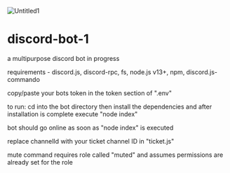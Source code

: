 ![Untitled1](https://user-images.githubusercontent.com/78038416/160035221-80e3abd7-844e-4535-87d1-77126751ee32.png)
# discord-bot-1
a multipurpose discord bot in progress

requirements - discord.js, discord-rpc, fs, node.js v13+, npm, discord.js-commando

copy/paste your bots token in the token section of ".env"

to run: cd into the bot directory then install the dependencies and after installation is complete execute "node index"

bot should go online as soon as "node index" is executed

replace channelId with your ticket channel ID in "ticket.js"

mute command requires role called "muted" and assumes permissions are already set for the role
